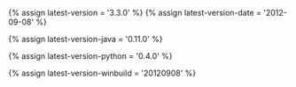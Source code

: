 {% assign latest-version = '3.3.0' %}
{% assign latest-version-date = '2012-09-08' %}

{% assign latest-version-java = '0.11.0' %}

{% assign latest-version-python = '0.4.0' %}

{% assign latest-version-winbuild = '20120908' %}
